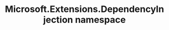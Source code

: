 ---
title: Microsoft.Extensions.DependencyInjection namespace
slug: api-reference/korzh-easyquery/microsoft-extensions-dependencyinjection-namespace/__section
---